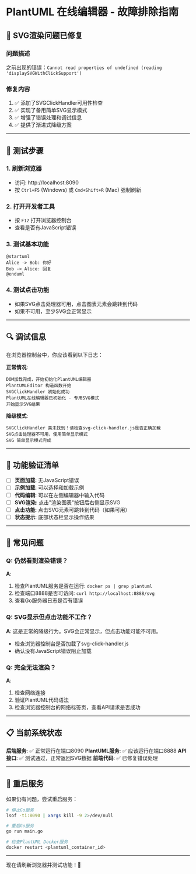 # PlantUML 在线编辑器 - 故障排除指南

## 🔧 SVG渲染问题已修复

### 问题描述
之前出现的错误：`Cannot read properties of undefined (reading 'displaySVGWithClickSupport')`

### 修复内容
1. ✅ 添加了SVGClickHandler可用性检查
2. ✅ 实现了备用简单SVG显示模式
3. ✅ 增强了错误处理和调试信息
4. ✅ 提供了渐进式降级方案

---

## 🧪 测试步骤

### 1. 刷新浏览器
- 访问: http://localhost:8090
- 按 `Ctrl+F5` (Windows) 或 `Cmd+Shift+R` (Mac) 强制刷新

### 2. 打开开发者工具
- 按 `F12` 打开浏览器控制台
- 查看是否有JavaScript错误

### 3. 测试基本功能
```plantuml
@startuml
Alice -> Bob: 你好
Bob -> Alice: 回复
@enduml
```

### 4. 测试点击功能
- 如果SVG点击处理器可用，点击图表元素会跳转到代码
- 如果不可用，至少SVG会正常显示

---

## 🔍 调试信息

在浏览器控制台中，你应该看到以下日志：

**正常情况**:
```
DOM加载完成，开始初始化PlantUML编辑器
PlantUMLEditor 构造函数开始
SVGClickHandler 初始化成功
PlantUML在线编辑器已初始化 - 专用SVG模式
开始显示SVG结果
```

**降级模式**:
```
SVGClickHandler 类未找到！请检查svg-click-handler.js是否正确加载
SVG点击处理器不可用，使用简单显示模式
SVG 简单显示模式完成
```

---

## 🚀 功能验证清单

- [ ] **页面加载**: 无JavaScript错误
- [ ] **示例加载**: 可以选择和加载示例
- [ ] **代码编辑**: 可以在左侧编辑器中输入代码
- [ ] **SVG渲染**: 点击"渲染图表"按钮后右侧显示SVG
- [ ] **点击功能**: 点击SVG元素可跳转到代码（如果可用）
- [ ] **状态提示**: 底部状态栏显示操作结果

---

## 🐛 常见问题

### Q: 仍然看到渲染错误？
**A**: 
1. 检查PlantUML服务是否在运行: `docker ps | grep plantuml`
2. 检查端口8888是否可访问: `curl http://localhost:8888/svg`
3. 查看Go服务器日志是否有错误

### Q: SVG显示但点击功能不工作？
**A**: 
这是正常的降级行为。SVG会正常显示，但点击功能可能不可用。
- 检查浏览器控制台是否加载了svg-click-handler.js
- 确认没有JavaScript错误阻止加载

### Q: 完全无法渲染？
**A**:
1. 检查网络连接
2. 验证PlantUML代码语法
3. 检查浏览器控制台的网络标签页，查看API请求是否成功

---

## 📋 当前系统状态

**后端服务**: ✅ 正常运行在端口8090
**PlantUML服务**: ✅ 应该运行在端口8888
**API接口**: ✅ 测试通过，正常返回SVG数据
**前端代码**: ✅ 已修复错误处理

---

## 🔄 重启服务

如果仍有问题，尝试重启服务：

```bash
# 停止Go服务
lsof -ti:8090 | xargs kill -9 2>/dev/null

# 重启Go服务
go run main.go

# 检查PlantUML Docker服务
docker restart <plantuml_container_id>
```

---

现在请刷新浏览器并测试功能！🎉
